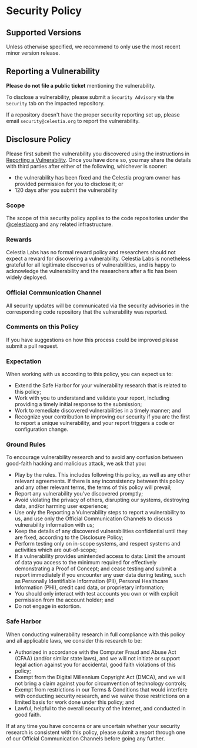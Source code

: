 # Security Policy

## Supported Versions

Unless otherwise specified, we recommend to only use the most recent minor
version release.

## Reporting a Vulnerability

**Please do not file a public ticket** mentioning the vulnerability.

To disclose a vulnerability, please submit a `Security Advisory` via the
`Security` tab on the impacted repository.

If a repository doesn't have the proper security reporting set up, please email
`security@celestia.org` to report the vulnerability.

## Disclosure Policy

Please first submit the vulnerability you discovered using the instructions in
[Reporting a Vulnerability](#reporting-a-vulnerability). Once you have done so,
you may share the details with third parties after either of the following,
whichever is sooner:

- the vulnerability has been fixed and the Celestia program owner has provided
permission for you to disclose it; or
- 120 days after you submit the vulnerability

### Scope

The scope of this security policy applies to the code repositories under the
[@celestiaorg](https://github.com/celestiaorg) and any related infrastructure.

### Rewards

Celestia Labs has no formal reward policy and researchers should not expect a
reward for discovering a vulnerability. Celestia Labs is nonetheless grateful
for all legitimate discoveries of vulnerabilities, and is happy to acknowledge
the vulnerability and the researchers after a fix has been widely deployed.

### Official Communication Channel

All security updates will be communicated via the security advisories in the
corresponding code repository that the vulnerability was reported.

### Comments on this Policy

If you have suggestions on how this process could be improved please submit a
pull request.

### Expectation

When working with us according to this policy, you can expect us to:

- Extend the Safe Harbor for your vulnerability research that is related to this
policy;
- Work with you to understand and validate your report, including providing a
timely initial response to the submission;
- Work to remediate discovered vulnerabilities in a timely manner; and
- Recognize your contribution to improving our security if you are the first to
report a unique vulnerability, and your report triggers a code or configuration
change.

### Ground Rules

To encourage vulnerability research and to avoid any confusion between
good-faith hacking and malicious attack, we ask that you:

- Play by the rules. This includes following this policy, as well as any other
relevant agreements. If there is any inconsistency between this policy and any
other relevant terms, the terms of this policy will prevail;
- Report any vulnerability you’ve discovered promptly;
- Avoid violating the privacy of others, disrupting our systems, destroying
data, and/or harming user experience;
- Use only the Reporting a Vulnerability steps to report a vulnerability to us,
and use only the Official Communication Channels to discuss vulnerability
information with us;
- Keep the details of any discovered vulnerabilities confidential until they are
fixed, according to the Disclosure Policy;
- Perform testing only on in-scope systems, and respect systems and activities
which are out-of-scope;
- If a vulnerability provides unintended access to data: Limit the amount of
data you access to the minimum required for effectively demonstrating a Proof of
Concept; and cease testing and submit a report immediately if you encounter any
user data during testing, such as Personally Identifiable Information (PII),
Personal Healthcare Information (PHI), credit card data, or proprietary
information;
- You should only interact with test accounts you own or with explicit
permission from the account holder; and
- Do not engage in extortion.

### Safe Harbor

When conducting vulnerability research in full compliance with this policy and
all applicable laws, we consider this research to be:

- Authorized in accordance with the Computer Fraud and Abuse Act (CFAA) (and/or
similar state laws), and we will not initiate or support legal action against
you for accidental, good faith violations of this policy;
- Exempt from the Digital Millennium Copyright Act (DMCA), and we will not bring
a claim against you for circumvention of technology controls;
- Exempt from restrictions in our Terms & Conditions that would interfere with
conducting security research, and we waive those restrictions on a limited basis
for work done under this policy; and
- Lawful, helpful to the overall security of the Internet, and conducted in good
faith.

If at any time you have concerns or are uncertain whether your security research
is consistent with this policy, please submit a report through one of our
Official Communication Channels before going any further.
